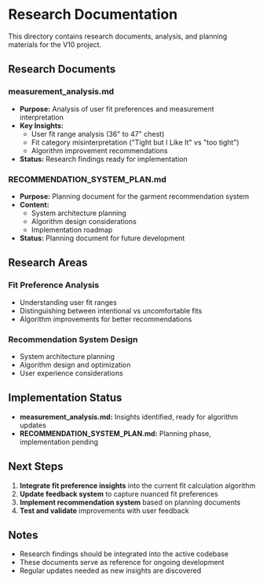# Research Documentation

This directory contains research documents, analysis, and planning materials for the V10 project.

## Research Documents

### **measurement_analysis.md**
- **Purpose:** Analysis of user fit preferences and measurement interpretation
- **Key Insights:** 
  - User fit range analysis (36" to 47" chest)
  - Fit category misinterpretation ("Tight but I Like It" vs "too tight")
  - Algorithm improvement recommendations
- **Status:** Research findings ready for implementation

### **RECOMMENDATION_SYSTEM_PLAN.md**
- **Purpose:** Planning document for the garment recommendation system
- **Content:** 
  - System architecture planning
  - Algorithm design considerations
  - Implementation roadmap
- **Status:** Planning document for future development

## Research Areas

### **Fit Preference Analysis**
- Understanding user fit ranges
- Distinguishing between intentional vs uncomfortable fits
- Algorithm improvements for better recommendations

### **Recommendation System Design**
- System architecture planning
- Algorithm design and optimization
- User experience considerations

## Implementation Status

- **measurement_analysis.md:** Insights identified, ready for algorithm updates
- **RECOMMENDATION_SYSTEM_PLAN.md:** Planning phase, implementation pending

## Next Steps

1. **Integrate fit preference insights** into the current fit calculation algorithm
2. **Update feedback system** to capture nuanced fit preferences
3. **Implement recommendation system** based on planning documents
4. **Test and validate** improvements with user feedback

## Notes

- Research findings should be integrated into the active codebase
- These documents serve as reference for ongoing development
- Regular updates needed as new insights are discovered 
